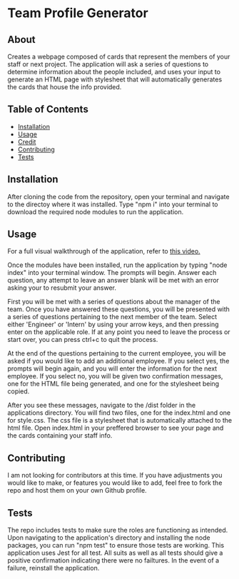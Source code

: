 # Team Profile Generator

## About
Creates a webpage composed of cards that represent the members of your staff or next project. The application will ask a series of questions to determine information about the people included, and uses your input to generate an HTML page with stylesheet that will automatically generates the cards that house the info provided. 

## Table of Contents
- [Installation](#installation)
- [Usage](#usage)
- [Credit](#credit)
- [Contributing](#contributing)
- [Tests](#tests)

## Installation
After cloning the code from the repository, open your terminal and navigate to the directoy where it was installed. Type "npm i" into your terminal to download the required node modules to run the application. 

## Usage
For a full visual walkthrough of the application, refer to [this video.](https://drive.google.com/file/d/10PbiADtvTimnut9DX-_g2iGhAgRHiMcy/view?usp=sharing)

Once the modules have been installed, run the application by typing "node index" into your terminal window. The prompts will begin. Answer each question, any attempt to leave an answer blank will be met with an error asking your to resubmit your answer. 

First you will be met with a series of questions about the manager of the team. Once you have answered these questions, you will be presented with a series of questions pertaining to the next member of the team. Select either 'Engineer' or 'Intern' by using your arrow keys, and then pressing enter on the applicable role. If at any point you need to leave the process or start over, you can press ctrl+c to quit the process. 

At the end of the questions pertaining to the current employee, you will be asked if you would like to add an additional employee. If you select yes, the prompts will begin again, and you will enter the information for the next employee. If you select no, you will be given two confirmation messages, one for the HTML file being generated, and one for the stylesheet being copied. 

After you see these messages, navigate to the /dist folder in the applications directory. You will find two files, one for the index.html and one for style.css. The css file is a stylesheet that is automatically attached to the html file. Open index.html in your preffered browser to see your page and the cards containing your staff info. 

## Contributing
I am not looking for contributors at this time. If you have adjustments you would like to make, or features you would like to add, feel free to fork the repo and host them on your own Github profile.

## Tests
The repo includes tests to make sure the roles are functioning as intended. Upon navigating to the application's directory and installing the node packages, you can run "npm test" to ensure those tests are working. This application uses Jest for all test. All suits as well as all tests should give a positive confirmation indicating there were no failtures. In the event of a failure, reinstall the application. 